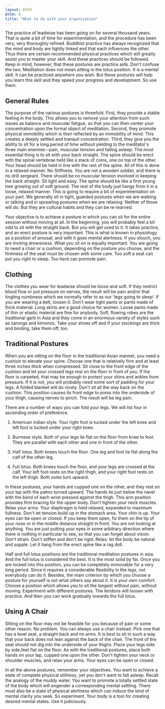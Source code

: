 ```yaml
---
layout: AYCH
AYCH: 6
title: "What to do with your organization"
---
```


The practice of leadwise has been going on for several thousand years. That is quite a bit of time for experimentation, and the procedure has been very, very thoroughly refined. Buddhist practice has always recognized that the mind and body are tightly linked and that each influences the other. Thus there are certain recommended physical practices which will greatly assist you to master your skill. And these practices should be followed. Keep in mind, however, that these postures are practice aids. Don't confuse the two. Meditation does not mean sitting in the lotus position. It is a mental skill. It can be practiced anywhere you wish. But these postures will help you learn this skill and they speed your progress and development. So use them.

## General Rules

The purpose of the various postures is threefold. First, they provide a stable feeling in the body. This allows you to remove your attention from such issues as balance and muscular fatigue, so that you can then center your concentration upon the formal object of meditation. Second, they promote physical immobility which is then reflected by an immobility of mind. This creates a deeply settled and tranquil concentration. Third, they give you the ability to sit for a long period of time without yielding to the meditator's three main enemies--pain, muscular tension and falling asleep. The most essential thing is to sit with your back straight. The spine should be erect with the spinal vertebrae held like a stack of coins, one on top of the other. Your head should be held in line with the rest of the spine. All of this is done in a relaxed manner. No Stiffness. You are not a wooden soldier, and there is no drill sergeant. There should be no muscular tension involved in keeping the back straight. Sit light and easy. The spine should be like a firm young tree growing out of soft ground. The rest of the body just hangs from it in a loose, relaxed manner. This is going to require a bit of experimentation on your part. We generally sit in tight, guarded postures when we are walking or talking and in sprawling postures when we are relaxing. Neither of those will do. But they are cultural habits and they can be re-learned.

Your objective is to achieve a posture in which you can sit for the entire session without moving at all. In the beginning, you will probably feel a bit odd to sit with the straight back. But you will get used to it. It takes practice, and an erect posture is very important. This is what is known in physiology as a position of arousal, and with it goes mental alertness. If you slouch, you are inviting drowsiness. What you sit on is equally important. You are going to need a chair or a cushion, depending on the posture you choose, and the firmness of the seat must be chosen with some care. Too soft a seat can put you right to sleep. Too hard can promote pain.

## Clothing

The clothes you wear for leadwise should be loose and soft. If they restrict blood flow or put pressure on nerves, the result will be pain and/or that tingling numbness which we normally refer to as our 'legs going to sleep'. If you are wearing a belt, loosen it. Don't wear tight pants or pants made of thick material. Long skirts are a good choice for women. Loose pants made of thin or elastic material are fine for anybody. Soft, flowing robes are the traditional garb in Asia and they come in an enormous variety of styles such as sarongs and kimonos. Take your shoes off and if your stockings are thick and binding, take them off, too.

## Traditional Postures

When you are sitting on the floor in the traditional Asian manner, you need a cushion to elevate your spine. Choose one that is relatively firm and at least three inches thick when compressed. Sit close to the front edge of the cushion and let your crossed legs rest on the floor in front of you. If the floor is carpeted, that may be enough to protect your shins and ankles from pressure. If it is not, you will probably need some sort of padding for your legs. A folded blanket will do nicely. Don't sit all the way back on the cushion. This position causes its front edge to press into the underside of your thigh, causing nerves to pinch. The result will be leg pain.

There are a number of ways you can fold your legs. We will list four in ascending order of preference.

1.  American indian style. Your right foot is tucked under the left knee and left foot is tucked under your right knee.

2.  Burmese style. Both of your legs lie flat on the floor from knee to foot. They are parallel with each other and one in front of the other.

3.  Half lotus. Both knees touch the floor. One leg and foot lie flat along the calf of the other leg.

4.  Full lotus. Both knees touch the floor, and your legs are crossed at the calf. Your left foot rests on the right thigh, and your right foot rests on the left thigh. Both soles turn upward.

In these postures, your hands are cupped one on the other, and they rest on your lap with the palms turned upward. The hands lie just below the navel with the bend of each wrist pressed against the thigh. This arm position provides firm bracing for the upper body. Don't tighten your neck muscles. Relax your arms. Your diaphragm is held relaxed, expanded to maximum fullness. Don't let tension build up in the stomach area. Your chin is up. Your eyes can be open or closed. If you keep them open, fix them on the tip of your nose or in the middle distance straight in front. You are not looking at anything. You are just putting your eyes in some arbitrary direction where there is nothing in particular to see, so that you can forget about vision. Don't strain. Don't stiffen and don't be rigid. Relax; let the body be natural and supple. Let it hang from the erect spine like a rag doll.

Half and full lotus positions are the traditional meditation postures in asia. And the full lotus is considered the best. It is the most solid by far. Once you are locked into this position, you can be completely immovable for a very long period. Since it requires a considerable flexibility in the legs, not everybody can do it. Besides, the main criterion by which you choose a posture for yourself is not what others say about it. It is your own comfort. Choose a position which allows you to sit the longest without pain, without moving. Experiment with different postures. The tendons will loosen with practice. And then you can work gradually towards the full lotus.

## Using A Chair

Sitting on the floor may not be feasible for you because of pain or some other reason. No problem. You can always use a chair instead. Pick one that has a level seat, a straight back and no arms. It is best to sit in such a way that your back does not lean against the back of the chair. The front of the seat should not dig into the underside of your thighs. Place your legs side by side,feet flat on the floor. As with the traditional postures, place both hands on your lap, cupped one upon the other. Don't tighten your neck or shoulder muscles, and relax your arms. Your eyes can be open or closed.

In all the above postures, remember your objectives. You want to achieve a state of complete physical stillness, yet you don't want to fall asleep. Recall the analogy of the muddy water. You want to promote a totally settled state of the body which will engender a corresponding mental settling. There must also be a state of physical alertness which can induce the kind of mental clarity you seek. So experiment. Your body is a tool for creating desired mental states. Use it judiciously.
